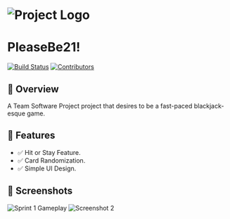# ![Project Logo](assets/logo.jpg)

# PleaseBe21!

[![Build Status](https://img.shields.io/badge/build-passing-brightgreen)](https://youtu.be/dQw4w9WgXcQ?si=DJhNRhumTZbtfGzH)
[![Contributors](https://img.shields.io/github/contributors/your-repo)](https://github.com/LoganSchaefer04/BlackJackGame/graphs/contributors)

## 📌 Overview
A Team Software Project project that desires to be a fast-paced blackjack-esque game. 

## 🚀 Features
- ✅ Hit or Stay Feature.
- ✅ Card Randomization.
- ✅ Simple UI Design.

## 📸 Screenshots
![Sprint 1 Gameplay](assets/Sprint1UI.png)
![Screenshot 2](assets/screenshot2.png)
